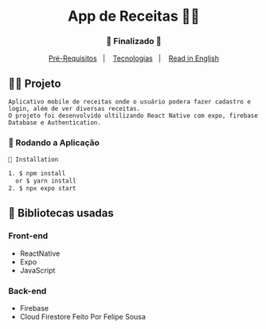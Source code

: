 <h1 align="center">
    App de Receitas 🥗🍖
</h1>
<h3 align="center"> 
  🚧  Finalizado  🚧
</h3>

<p align="center">
  <a href="#-pré-requisitos">Pré-Requisitos</a>&nbsp;&nbsp;&nbsp;|&nbsp;&nbsp;&nbsp;
  <a href="#-bibliotecas-usadas">Tecnologias</a>&nbsp;&nbsp;&nbsp;|&nbsp;&nbsp;&nbsp;
  <a href="#-project">Read in English</a>
</p>

## 🧑‍💻 Projeto 

    Aplicativo mobile de receitas onde o usuário podera fazer cadastro e login, além de ver diversas receitas.
    O projeto foi desenvolvido ultilizando React Native com expo, firebase Database e Authentication.

 

### 📗 Rodando a Aplicação

```bash
📗 Installation

1. $ npm install 
  or $ yarn install
2. $ npx expo start
```

## 🚀 Bibliotecas usadas

### Front-end
* ReactNative
* Expo
* JavaScript

### Back-end
*  Firebase
*  Cloud Firestore
Feito Por Felipe Sousa
